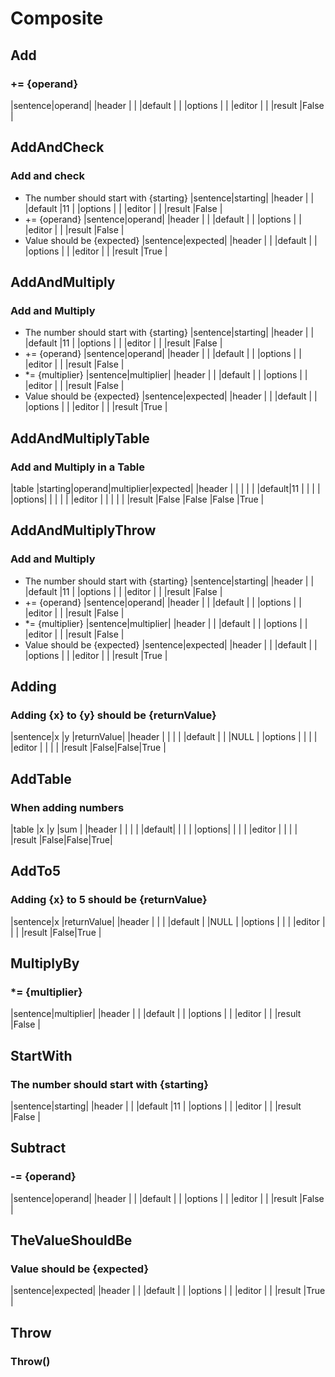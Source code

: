 # Composite


## Add
### += {operand}
|sentence|operand|
|header  |       |
|default |       |
|options |       |
|editor  |       |
|result  |False  |


## AddAndCheck
### Add and check
* The number should start with {starting}
|sentence|starting|
|header  |        |
|default |11      |
|options |        |
|editor  |        |
|result  |False   |
* += {operand}
|sentence|operand|
|header  |       |
|default |       |
|options |       |
|editor  |       |
|result  |False  |
* Value should be {expected}
|sentence|expected|
|header  |        |
|default |        |
|options |        |
|editor  |        |
|result  |True    |




## AddAndMultiply
### Add and Multiply
* The number should start with {starting}
|sentence|starting|
|header  |        |
|default |11      |
|options |        |
|editor  |        |
|result  |False   |
* += {operand}
|sentence|operand|
|header  |       |
|default |       |
|options |       |
|editor  |       |
|result  |False  |
* *= {multiplier}
|sentence|multiplier|
|header  |          |
|default |          |
|options |          |
|editor  |          |
|result  |False     |
* Value should be {expected}
|sentence|expected|
|header  |        |
|default |        |
|options |        |
|editor  |        |
|result  |True    |




## AddAndMultiplyTable
### Add and Multiply in a Table
|table  |starting|operand|multiplier|expected|
|header |        |       |          |        |
|default|11      |       |          |        |
|options|        |       |          |        |
|editor |        |       |          |        |
|result |False   |False  |False     |True    |


## AddAndMultiplyThrow
### Add and Multiply
* The number should start with {starting}
|sentence|starting|
|header  |        |
|default |11      |
|options |        |
|editor  |        |
|result  |False   |
* += {operand}
|sentence|operand|
|header  |       |
|default |       |
|options |       |
|editor  |       |
|result  |False  |
* *= {multiplier}
|sentence|multiplier|
|header  |          |
|default |          |
|options |          |
|editor  |          |
|result  |False     |
* Value should be {expected}
|sentence|expected|
|header  |        |
|default |        |
|options |        |
|editor  |        |
|result  |True    |




## Adding
### Adding {x} to {y} should be {returnValue}
|sentence|x    |y    |returnValue|
|header  |     |     |           |
|default |     |     |NULL       |
|options |     |     |           |
|editor  |     |     |           |
|result  |False|False|True       |


## AddTable
### When adding numbers
|table  |x    |y    |sum |
|header |     |     |    |
|default|     |     |    |
|options|     |     |    |
|editor |     |     |    |
|result |False|False|True|


## AddTo5
### Adding {x} to 5 should be {returnValue}
|sentence|x    |returnValue|
|header  |     |           |
|default |     |NULL       |
|options |     |           |
|editor  |     |           |
|result  |False|True       |


## MultiplyBy
### *= {multiplier}
|sentence|multiplier|
|header  |          |
|default |          |
|options |          |
|editor  |          |
|result  |False     |


## StartWith
### The number should start with {starting}
|sentence|starting|
|header  |        |
|default |11      |
|options |        |
|editor  |        |
|result  |False   |


## Subtract
### -= {operand}
|sentence|operand|
|header  |       |
|default |       |
|options |       |
|editor  |       |
|result  |False  |


## TheValueShouldBe
### Value should be {expected}
|sentence|expected|
|header  |        |
|default |        |
|options |        |
|editor  |        |
|result  |True    |


## Throw
### Throw()


